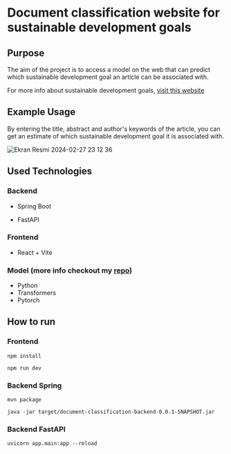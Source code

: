 # Document classification website for sustainable development goals

## Purpose
The aim of the project is to access a model on the web that can predict which sustainable development goal an article can be associated with.

For more info about sustainable development goals,   [visit this website](https://sdgs.un.org/goals)






## Example Usage

By entering the title, abstract and author's keywords of the article, you can get an estimate of which sustainable development goal it is associated with.

![Ekran Resmi 2024-02-27 23 12 36](https://github.com/ecagataydogan/classification-web/assets/101594855/ee2d42c3-aa09-4dfa-a206-6fe872e0f00e)





## Used Technologies
### Backend
- Spring Boot

- FastAPI
### Frontend
- React + Vite
### Model (more info checkout my [repo]([https://www.google.com](https://sdgs.un.org/goals)https://sdgs.un.org/goals))
- Python
- Transformers
- Pytorch

## How to run

### Frontend

`npm install`

`npm run dev`

### Backend Spring 

`mvn package`

`java -jar target/document-classification-backend-0.0.1-SNAPSHOT.jar`

### Backend FastAPI

`uvicorn app.main:app --reload`
